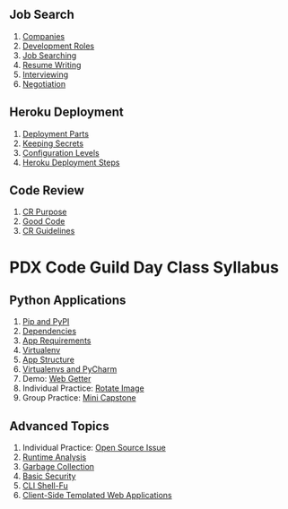 
## Job Search

1. [Companies](/Additional/docs/job-companies.md)
1. [Development Roles](/Additional/docs/job-roles.md)
1. [Job Searching](/Additional/docs/job-searching.md)
1. [Resume Writing](/Additional/docs/job-resume.md)
1. [Interviewing](/Additional/docs/job-interviewing.md)
1. [Negotiation](/Additional/docs/job-negotiation.md)

## Heroku Deployment

1. [Deployment Parts](/Additional/docs/deployment-parts.md)
1. [Keeping Secrets](/Additional/docs/secrets.md)
1. [Configuration Levels](/Additional/docs/deployment-levels.md)
1. [Heroku Deployment Steps](/Additional/docs/deployment-heroku.md)

## Code Review

1. [CR Purpose](/Additional/docs/cr-purpose.md)
1. [Good Code](/Additional/docs/cr-good-code.md)
1. [CR Guidelines](/Additional/docs/cr-guidelines.md)

# PDX Code Guild Day Class Syllabus



## Python Applications

1. [Pip and PyPI](/Additional/docs/py-pip.md)
1. [Dependencies](/Additional/docs/py-app-dependencies.md)
1. [App Requirements](/Additional/docs/py-app-requirements.md)
1. [Virtualenv](/Additional/docs/py-virtualenv.md)
1. [App Structure](/Additional/docs/py-app-structure.md)
1. [Virtualenvs and PyCharm](/Additional/docs/py-virtualenv-pycharm.md)
1. Demo: [Web Getter](/demos/web-getter.md)
1. Individual Practice: [Rotate Image](/practice/rotate-image.md)
1. Group Practice: [Mini Capstone](/practice/mini-capstone.md)





## Advanced Topics

1. Individual Practice: [Open Source Issue](/practice/open-source.md)
1. [Runtime Analysis](/Additional/docs/runtime-analysis.md)
1. [Garbage Collection](/Additional/docs/garbage-collection.md)
1. [Basic Security](/Additional/docs/security.md)
1. [CLI Shell-Fu](/Additional/docs/cli-fu.md)
1. [Client-Side Templated Web Applications](/Additional/docs/app-client-side.md)
